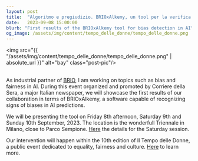 ```yaml
---
layout: post
title:  "Algoritmo e pregiudizio. BRIOxAlkemy, un tool per la verifica di bias in IA"
date:   2023-09-08 15:00:00
blurb: "First results of the BRIOxAlkemy tool for bias detection in AI"
og_image: /assets/img/content/tempo_delle_donne/tempo_delle_donne.png
---
```


<img src="{{ "/assets/img/content/tempo_delle_donne/tempo_delle_donne.png" | absolute_url }}" alt="bay" class="post-pic"/>
<br />
<br />

As industrial partner of [BRIO](https://sites.unimi.it/brio/), I am working on topics such as bias and fairness in AI. During this event organized and promoted by Corriere della Sera, a major Italian newspaper, we will showcase the first results of our collaboration in terms of BRIOxAlkemy, a software capable of recognizing signs of biases in AI predictions. 

We will be presenting the tool on Friday 8th afternoon, Saturday 9th and Sunday 10th September, 2023. The location is the wonderfull Triennale in Milano, close to Parco Sempione. [Here](https://eventi.corriere.it/il-tempo-delle-donne-2023/evento/algoritmo-e-pregiudizio-2/) the details for the Saturday session.

Our intervention will happen within the 10th edition of Il Tempo delle Donne, a public event dedicated to equality, fairness and culture. [Here](https://27esimaora.corriere.it/il-tempo-delle-donne/) to learn more. 

<br />

